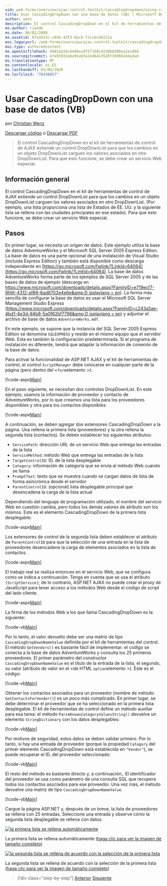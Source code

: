 ```yaml
---
uid: web-forms/overview/ajax-control-toolkit/cascadingdropdown/using-cascadingdropdown-with-a-database-vb
title: Usar CascadingDropDown con una base de datos (VB) | Microsoft Docs
author: wenz
description: El control CascadingDropDown en el kit de herramientas de control de AJAX extiende un control DropDownList para que los cambios en un objeto DropDownList carguen los valores asociados en Anoth...
ms.author: riande
ms.date: 06/02/2008
ms.assetid: 97a3d33c-c856-43f3-8acb-f1ccbc48221a
msc.legacyurl: /web-forms/overview/ajax-control-toolkit/cascadingdropdown/using-cascadingdropdown-with-a-database-vb
msc.type: authoredcontent
ms.openlocfilehash: 4482aa18c4446ec8f5f160c423008398ea2e1d0d
ms.sourcegitcommit: e7e91932a6e91a63e2e46417626f39d6b244a3ab
ms.translationtype: MT
ms.contentlocale: es-ES
ms.lasthandoff: 03/06/2020
ms.locfileid: "78430657"
---
```

# <a name="using-cascadingdropdown-with-a-database-vb"></a>Usar CascadingDropDown con una base de datos (VB)

por [Christian Wenz](https://github.com/wenz)

[Descargar código](https://download.microsoft.com/download/9/0/7/907760b1-2c60-4f81-aeb6-ca416a573b0d/cascadingdropdown1.vb.zip) o [Descargar PDF](https://download.microsoft.com/download/2/d/c/2dc10e34-6983-41d4-9c08-f78f5387d32b/cascadingdropdown1VB.pdf)

> El control CascadingDropDown en el kit de herramientas de control de AJAX extiende un control DropDownList para que los cambios en un objeto DropDownList carguen los valores asociados en otro DropDownList. Para que esto funcione, se debe crear un servicio Web especial.

## <a name="overview"></a>Información general

El control CascadingDropDown en el kit de herramientas de control de AJAX extiende un control DropDownList para que los cambios en un objeto DropDownList carguen los valores asociados en otro DropDownList. (Por ejemplo, una lista proporciona una lista de Estados de EE. UU. y la siguiente lista se rellena con las ciudades principales en ese estado). Para que esto funcione, se debe crear un servicio Web especial.

## <a name="steps"></a>Pasos

En primer lugar, se necesita un origen de datos. Este ejemplo utiliza la base de datos AdventureWorks y el Microsoft SQL Server 2005 Express Edition. La base de datos es una parte opcional de una instalación de Visual Studio (incluida Express Edition) y también está disponible como descarga independiente en [https://go.microsoft.com/fwlink/?LinkId=64064](https://go.microsoft.com/fwlink/?LinkId=64064). La base de datos AdventureWorks forma parte de los ejemplos de SQL Server 2005 y de las bases de datos de ejemplo (descarga en [https://www.microsoft.com/downloads/details.aspx?FamilyID=e719ecf7-9f46-4312-af89-6ad8702e4e6e&amp;D isplaylang = en](https://www.microsoft.com/downloads/details.aspx?FamilyID=e719ecf7-9f46-4312-af89-6ad8702e4e6e&amp;DisplayLang=en)). La forma más sencilla de configurar la base de datos es usar el Microsoft SQL Server Management Studio Express ([https://www.microsoft.com/downloads/details.aspx?FamilyID=c243a5ae-4bd1-4e3d-94b8-5a0f62bf7796&amp;D isplaylang = en](https://www.microsoft.com/downloads/details.aspx?FamilyID=c243a5ae-4bd1-4e3d-94b8-5a0f62bf7796&amp;DisplayLang=en)) y adjuntar el archivo de base de datos `AdventureWorks.mdf`.

En este ejemplo, se supone que la instancia del SQL Server 2005 Express Edition se denomina `SQLEXPRESS` y reside en el mismo equipo que el servidor Web. Esta es también la configuración predeterminada. Si el programa de instalación es diferente, tendrá que adaptar la información de conexión de la base de datos.

Para activar la funcionalidad de ASP.NET AJAX y el kit de herramientas de control, el control `ScriptManager` debe colocarse en cualquier parte de la página (pero dentro del &lt;`form`elemento &gt;):

[!code-aspx[Main](using-cascadingdropdown-with-a-database-vb/samples/sample1.aspx)]

En el paso siguiente, se necesitan dos controles DropDownList. En este ejemplo, usamos la información de proveedor y contacto de AdventureWorks, por lo que creamos una lista para los proveedores disponibles y otra para los contactos disponibles:

[!code-aspx[Main](using-cascadingdropdown-with-a-database-vb/samples/sample2.aspx)]

A continuación, se deben agregar dos extensores CascadingDropDown a la página. Una rellena la primera lista (proveedores) y la otra rellena la segunda lista (contactos). Se deben establecer los siguientes atributos:

- `ServicePath`: dirección URL de un servicio Web que entrega las entradas de la lista
- `ServiceMethod`: método Web que entrega las entradas de la lista
- `TargetControlID`: ID. de la lista desplegable
- `Category`: información de categoría que se envía al método Web cuando se llama
- `PromptText`: texto que se muestra cuando se cargan datos de lista de forma asincrónica desde el servidor
- `ParentControlID`: (opcional) lista desplegable principal que desencadena la carga de la lista actual

Dependiendo del lenguaje de programación utilizado, el nombre del servicio Web en cuestión cambia, pero todos los demás valores de atributo son los mismos. Este es el elemento CascadingDropDown de la primera lista desplegable:

[!code-aspx[Main](using-cascadingdropdown-with-a-database-vb/samples/sample3.aspx)]

Los extensores de control de la segunda lista deben establecer el atributo de `ParentControlID` para que la selección de una entrada en la lista de proveedores desencadene la carga de elementos asociados en la lista de contactos.

[!code-aspx[Main](using-cascadingdropdown-with-a-database-vb/samples/sample4.aspx)]

El trabajo real se realiza entonces en el servicio Web, que se configura como se indica a continuación. Tenga en cuenta que se usa el atributo `[ScriptService]`; de lo contrario, ASP.NET AJAX no puede crear el proxy de JavaScript para tener acceso a los métodos Web desde el código de script del lado cliente.

[!code-aspx[Main](using-cascadingdropdown-with-a-database-vb/samples/sample5.aspx)]

La firma de los métodos Web a los que llama CascadingDropDown es la siguiente:

[!code-vb[Main](using-cascadingdropdown-with-a-database-vb/samples/sample6.vb)]

Por lo tanto, el valor devuelto debe ser una matriz de tipo `CascadingDropDownNameValue` definida por el kit de herramientas del control. El método `GetVendors()` es bastante fácil de implementar: el código se conecta a la base de datos AdventureWorks y consulta los 25 primeros proveedores. El primer parámetro del constructor `CascadingDropDownNameValue` es el título de la entrada de la lista, el segundo, su valor (atributo de valor en el &lt;de HTML `option`elemento &gt;). Este es el código:

[!code-vb[Main](using-cascadingdropdown-with-a-database-vb/samples/sample7.vb)]

Obtener los contactos asociados para un proveedor (nombre de método: `GetContactsForVendor()`) es un poco más complicado. En primer lugar, se debe determinar el proveedor que se ha seleccionado en la primera lista desplegable. El kit de herramientas de control define un método auxiliar para esa tarea: el método `ParseKnownCategoryValuesString()` devuelve un elemento `StringDictionary` con los datos desplegables:

[!code-vb[Main](using-cascadingdropdown-with-a-database-vb/samples/sample8.vb)]

Por motivos de seguridad, estos datos se deben validar primero. Por lo tanto, si hay una entrada de proveedor (porque la propiedad `Category` del primer elemento CascadingDropDown está establecida en `"Vendor"`), se puede recuperar el ID. del proveedor seleccionado:

[!code-vb[Main](using-cascadingdropdown-with-a-database-vb/samples/sample9.vb)]

El resto del método es bastante directo y, a continuación,. El identificador del proveedor se usa como parámetro de una consulta SQL que recupera todos los contactos asociados para ese proveedor. Una vez más, el método devuelve una matriz de tipo `CascadingDropDownNameValue`.

[!code-vb[Main](using-cascadingdropdown-with-a-database-vb/samples/sample10.vb)]

Cargue la página ASP.NET y, después de un breve, la lista de proveedores se rellena con 25 entradas. Seleccione una entrada y observe cómo la segunda lista desplegable se rellena con datos.

[![la primera lista se rellena automáticamente](using-cascadingdropdown-with-a-database-vb/_static/image2.png)](using-cascadingdropdown-with-a-database-vb/_static/image1.png)

La primera lista se rellena automáticamente ([haga clic para ver la imagen de tamaño completo](using-cascadingdropdown-with-a-database-vb/_static/image3.png))

[![la segunda lista se rellena de acuerdo con la selección de la primera lista](using-cascadingdropdown-with-a-database-vb/_static/image5.png)](using-cascadingdropdown-with-a-database-vb/_static/image4.png)

La segunda lista se rellena de acuerdo con la selección de la primera lista ([haga clic para ver la imagen de tamaño completo](using-cascadingdropdown-with-a-database-vb/_static/image6.png))

> [!div class="step-by-step"]
> [Anterior](filling-a-list-using-cascadingdropdown-vb.md)
> [Siguiente](presetting-list-entries-with-cascadingdropdown-vb.md)

